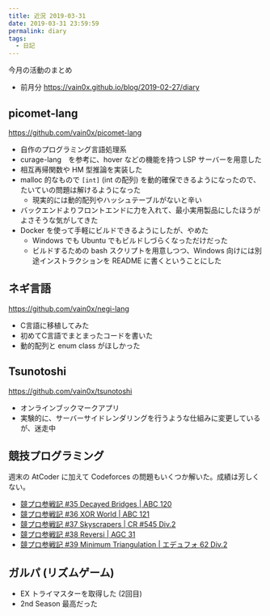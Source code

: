 ```yaml
---
title: 近況 2019-03-31
date: 2019-03-31 23:59:59
permalink: diary
tags:
  - 日記
---
```


今月の活動のまとめ

- 前月分 <https://vain0x.github.io/blog/2019-02-27/diary>

## picomet-lang

<https://github.com/vain0x/picomet-lang>

- 自作のプログラミング言語処理系
- curage-lang　を参考に、hover などの機能を持つ LSP サーバーを用意した
- 相互再帰関数や HM 型推論を実装した
- malloc 的なもので `[int]` (int の配列) を動的確保できるようになったので、たいていの問題は解けるようになった
    - 現実的には動的配列やハッシュテーブルがないと辛い
- バックエンドよりフロントエンドに力を入れて、最小実用製品にしたほうがよさそうな気がしてきた
- Docker を使って手軽にビルドできるようにしたが、やめた
    - Windows でも Ubuntu でもビルドしづらくなっただけだった
    - ビルドするための bash スクリプトを用意しつつ、Windows 向けには別途インストラクションを README に書くということにした

## ネギ言語

<https://github.com/vain0x/negi-lang>

- C言語に移植してみた
- 初めてC言語でまとまったコードを書いた
- 動的配列と enum class がほしかった

## Tsunotoshi

<https://github.com/vain0x/tsunotoshi>

- オンラインブックマークアプリ
- 実験的に、サーバーサイドレンダリングを行うような仕組みに変更しているが、迷走中

## 競技プログラミング

週末の AtCoder に加えて Codeforces の問題もいくつか解いた。成績は芳しくない。

- [競プロ参戦記 #35 Decayed Bridges | ABC 120](https://qiita.com/vain0x/items/b869075e3df587e2ecde)
- [競プロ参戦記 #36 XOR World | ABC 121](https://qiita.com/vain0x/items/9faf89f843f96d8c46cd)
- [競プロ参戦記 #37 Skyscrapers | CR #545 Div.2](https://qiita.com/vain0x/items/cd075fd5229fa6ec5ef5)
- [競プロ参戦記 #38 Reversi | AGC 31](https://qiita.com/vain0x/items/9adda58a3fc6d31fff3e)
- [競プロ参戦記 #39 Minimum Triangulation | エデュフォ 62 Div.2](https://qiita.com/vain0x/items/671ebca10c08b161d1bf)

## ガルパ (リズムゲーム)

- EX トライマスターを取得した (2回目)
- 2nd Season 最高だった
